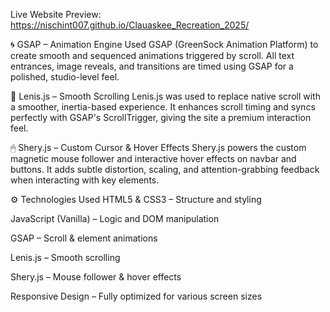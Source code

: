 Live Website Preview: https://nischint007.github.io/Clauaskee_Recreation_2025/

🌀 GSAP – Animation Engine
Used GSAP (GreenSock Animation Platform) to create smooth and sequenced animations triggered by scroll. All text entrances, image reveals, and transitions are timed using GSAP for a polished, studio-level feel.

🧭 Lenis.js – Smooth Scrolling
Lenis.js was used to replace native scroll with a smoother, inertia-based experience. It enhances scroll timing and syncs perfectly with GSAP's ScrollTrigger, giving the site a premium interaction feel.

🖱 Shery.js – Custom Cursor & Hover Effects
Shery.js powers the custom magnetic mouse follower and interactive hover effects on navbar and buttons. It adds subtle distortion, scaling, and attention-grabbing feedback when interacting with key elements.

⚙️ Technologies Used
HTML5 & CSS3 – Structure and styling

JavaScript (Vanilla) – Logic and DOM manipulation

GSAP – Scroll & element animations

Lenis.js – Smooth scrolling

Shery.js – Mouse follower & hover effects

Responsive Design – Fully optimized for various screen sizes

